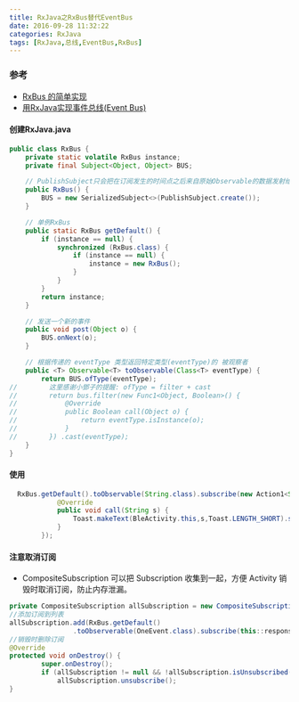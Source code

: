 ```yaml
---
title: RxJava之RxBus替代EventBus
date: 2016-09-28 11:32:22
categories: RxJava
tags: [RxJava,总线,EventBus,RxBus]
---
```

### 参考
* [RxBus 的简单实现](http://brucezz.itscoder.com/articles/2016/06/02/a-simple-rxbus-implementation/)
* [用RxJava实现事件总线(Event Bus)](http://www.jianshu.com/p/ca090f6e2fe2/)

#### 创建RxJava.java
```java
public class RxBus {
    private static volatile RxBus instance;
    private final Subject<Object, Object> BUS;

    // PublishSubject只会把在订阅发生的时间点之后来自原始Observable的数据发射给观察者
    public RxBus() {
        BUS = new SerializedSubject<>(PublishSubject.create());
    }

    // 单例RxBus
    public static RxBus getDefault() {
        if (instance == null) {
            synchronized (RxBus.class) {
                if (instance == null) {
                    instance = new RxBus();
                }
            }
        }
        return instance;
    }

    // 发送一个新的事件
    public void post(Object o) {
        BUS.onNext(o);
    }

    // 根据传递的 eventType 类型返回特定类型(eventType)的 被观察者
    public <T> Observable<T> toObservable(Class<T> eventType) {
        return BUS.ofType(eventType);
//        这里感谢小鄧子的提醒: ofType = filter + cast
//        return bus.filter(new Func1<Object, Boolean>() {
//            @Override
//            public Boolean call(Object o) {
//                return eventType.isInstance(o);
//            }
//        }) .cast(eventType);
    }
}
```
#### 使用
```java
  RxBus.getDefault().toObservable(String.class).subscribe(new Action1<String>() {
            @Override
            public void call(String s) {
                Toast.makeText(BleActivity.this,s,Toast.LENGTH_SHORT).show();
            }
        });
```
#### 注意取消订阅
* CompositeSubscription 可以把 Subscription 收集到一起，方便 Activity 销毁时取消订阅，防止内存泄漏。
```java
private CompositeSubscription allSubscription = new CompositeSubscription();
//添加订阅到列表  
allSubscription.add(RxBus.getDefault()
                .toObserverable(OneEvent.class).subscribe(this::response));
//销毁时删除订阅                
@Override
protected void onDestroy() {
        super.onDestroy();
        if (allSubscription != null && !allSubscription.isUnsubscribed())
            allSubscription.unsubscribe();
}
```

